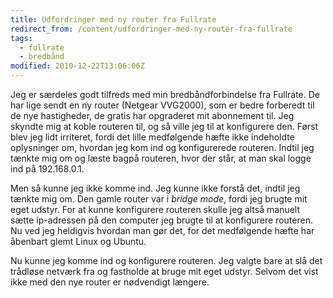 ```yaml
---
title: Udfordringer med ny router fra Fullrate
redirect_from: /content/udfordringer-med-ny-router-fra-fullrate
tags:
  - fullrate
  - bredbånd
modified: 2010-12-22T13:06:06Z
---
```


Jeg er særdeles godt tilfreds med min bredbåndforbindelse fra Fullrate. De har lige sendt en ny router (Netgear VVG2000), som er bedre forberedt til de nye hastigheder, de gratis har opgraderet mit abonnement til. Jeg skyndte mig at koble routeren til, og så ville jeg til at konfigurere den. Først blev jeg lidt irriteret, fordi det lille medfølgende hæfte ikke indeholdte oplysninger om, hvordan jeg kom ind og konfigurerede routeren. Indtil jeg tænkte mig om og læste bagpå routeren, hvor der står, at man skal logge ind på 192.168.0.1.

Men så kunne jeg ikke komme ind. Jeg kunne ikke forstå det, indtil jeg tænkte mig om. Den gamle router var i _bridge mode_, fordi jeg brugte mit eget udstyr. For at kunne konfigurere routeren skulle jeg altså manuelt sætte ip-adressen på den computer jeg brugte til at konfigurere routeren. Nu ved jeg heldigvis hvordan man gør det, for det medfølgende hæfte har åbenbart glemt Linux og Ubuntu.

Nu kunne jeg komme ind og konfigurere routeren. Jeg valgte bare at slå det trådløse netværk fra og fastholde at bruge mit eget udstyr. Selvom det vist ikke med den nye router er nødvendigt længere.
